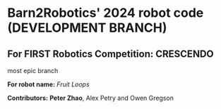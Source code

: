 # Barn2Robotics' 2024 robot code (DEVELOPMENT BRANCH)

## For FIRST Robotics Competition: CRESCENDO

most epic branch

**For robot name:** *Fruit Loops*

**Contributors:** **Peter Zhao**, Alex Petry and Owen Gregson
